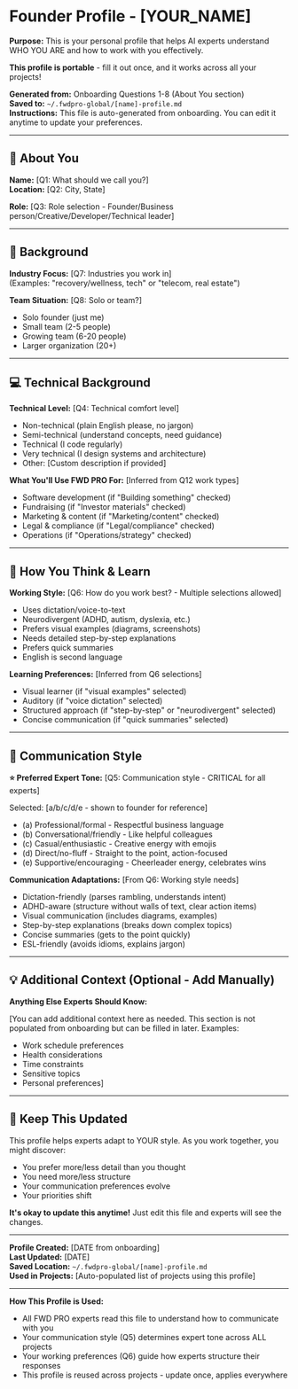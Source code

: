 # Founder Profile - [YOUR_NAME]

**Purpose:** This is your personal profile that helps AI experts understand WHO YOU ARE and how to work with you effectively.

**This profile is portable** - fill it out once, and it works across all your projects!

**Generated from:** Onboarding Questions 1-8 (About You section)  
**Saved to:** `~/.fwdpro-global/[name]-profile.md`  
**Instructions:** This file is auto-generated from onboarding. You can edit it anytime to update your preferences.

---

## 👤 About You

**Name:** [Q1: What should we call you?]  
**Location:** [Q2: City, State]

**Role:** [Q3: Role selection - Founder/Business person/Creative/Developer/Technical leader]

---

## 💼 Background

**Industry Focus:** [Q7: Industries you work in]  
(Examples: "recovery/wellness, tech" or "telecom, real estate")

**Team Situation:** [Q8: Solo or team?]
- Solo founder (just me)
- Small team (2-5 people)
- Growing team (6-20 people)
- Larger organization (20+)

---

## 💻 Technical Background

**Technical Level:** [Q4: Technical comfort level]
- Non-technical (plain English please, no jargon)
- Semi-technical (understand concepts, need guidance)
- Technical (I code regularly)
- Very technical (I design systems and architecture)
- Other: [Custom description if provided]

**What You'll Use FWD PRO For:** [Inferred from Q12 work types]
- Software development (if "Building something" checked)
- Fundraising (if "Investor materials" checked)
- Marketing & content (if "Marketing/content" checked)
- Legal & compliance (if "Legal/compliance" checked)
- Operations (if "Operations/strategy" checked)

---

## 🧠 How You Think & Learn

**Working Style:** [Q6: How do you work best? - Multiple selections allowed]
- Uses dictation/voice-to-text
- Neurodivergent (ADHD, autism, dyslexia, etc.)
- Prefers visual examples (diagrams, screenshots)
- Needs detailed step-by-step explanations
- Prefers quick summaries
- English is second language

**Learning Preferences:** [Inferred from Q6 selections]
- Visual learner (if "visual examples" selected)
- Auditory (if "voice dictation" selected)
- Structured approach (if "step-by-step" or "neurodivergent" selected)
- Concise communication (if "quick summaries" selected)

---

## 💬 Communication Style

**⭐ Preferred Expert Tone:** [Q5: Communication style - CRITICAL for all experts]

Selected: [a/b/c/d/e - shown to founder for reference]
- (a) Professional/formal - Respectful business language
- (b) Conversational/friendly - Like helpful colleagues
- (c) Casual/enthusiastic - Creative energy with emojis
- (d) Direct/no-fluff - Straight to the point, action-focused
- (e) Supportive/encouraging - Cheerleader energy, celebrates wins

**Communication Adaptations:** [From Q6: Working style needs]
- Dictation-friendly (parses rambling, understands intent)
- ADHD-aware (structure without walls of text, clear action items)
- Visual communication (includes diagrams, examples)
- Step-by-step explanations (breaks down complex topics)
- Concise summaries (gets to the point quickly)
- ESL-friendly (avoids idioms, explains jargon)

---

## 💡 Additional Context (Optional - Add Manually)

**Anything Else Experts Should Know:**

[You can add additional context here as needed. This section is not populated from onboarding but can be filled in later. Examples:
- Work schedule preferences
- Health considerations
- Time constraints
- Sensitive topics
- Personal preferences]

---

## 🔄 Keep This Updated

This profile helps experts adapt to YOUR style. As you work together, you might discover:
- You prefer more/less detail than you thought
- You need more/less structure
- Your communication preferences evolve
- Your priorities shift

**It's okay to update this anytime!** Just edit this file and experts will see the changes.

---

**Profile Created:** [DATE from onboarding]  
**Last Updated:** [DATE]  
**Saved Location:** `~/.fwdpro-global/[name]-profile.md`  
**Used in Projects:** [Auto-populated list of projects using this profile]

---

**How This Profile is Used:**
- All FWD PRO experts read this file to understand how to communicate with you
- Your communication style (Q5) determines expert tone across ALL projects
- Your working preferences (Q6) guide how experts structure their responses
- This profile is reused across projects - update once, applies everywhere

